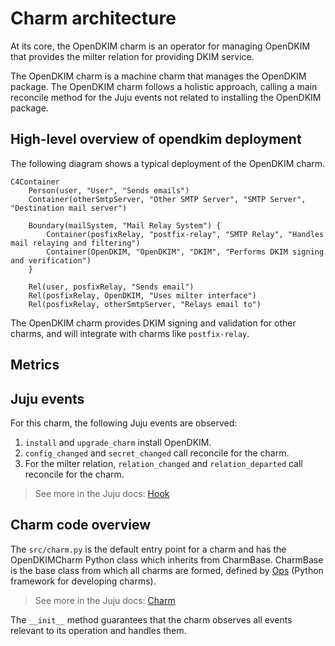 # Charm architecture

At its core, the OpenDKIM charm is an operator for managing OpenDKIM that provides the  milter relation for providing DKIM service.

The OpenDKIM charm is a machine charm that manages the OpenDKIM package. The OpenDKIM charm follows a holistic approach, calling
a main reconcile method for the Juju events not related to installing the OpenDKIM package.

## High-level overview of opendkim deployment

The following diagram shows a typical deployment of the OpenDKIM charm.
<!-- 
    Provide a brief description of the deployment here. Is it a Kubernetes cloud, a VM, or both?
    What other charms are included in this deployment? 
-->

<!-- Include a Mermaid diagram of the charm deployment here. 
     Use one container per charm; the point of this high-level overview is to show
     a typical deployment and not provide a detailed breakdown of any of the charms.
     Provide a brief description of the relations (for instance, "provides connection",
     "caches storage", or "provides database"). More information on how to create mermaid diagrams
     can be found in https://canonical-platform-engineering.readthedocs-hosted.com/en/latest/engineering-practices/documentation/architecture-diagram-guidance/
-->

```mermaid
C4Container
    Person(user, "User", "Sends emails")
    Container(otherSmtpServer, "Other SMTP Server", "SMTP Server", "Destination mail server")

    Boundary(mailSystem, "Mail Relay System") {
        Container(posfixRelay, "postfix-relay", "SMTP Relay", "Handles mail relaying and filtering")
        Container(OpenDKIM, "OpenDKIM", "DKIM", "Performs DKIM signing and verification")
    }

    Rel(user, posfixRelay, "Sends email")
    Rel(posfixRelay, OpenDKIM, "Uses milter interface")
    Rel(posfixRelay, otherSmtpServer, "Relays email to")
```

The OpenDKIM charm provides DKIM signing and validation for other charms, and will integrate with charms like `postfix-relay`.

## Metrics

<!--
If the charm uses metrics, include a list under reference/metrics.md and link that document here.
If the charm uses containers, you may include text here like:

Inside the above mentioned containers, additional Pebble layers are defined in order to provide metrics.
See [metrics](link-to-metrics-document) for more information.
-->

## Juju events

For this charm, the following Juju events are observed:

1. `install` and `upgrade_charm` install OpenDKIM.
2. `config_changed` and `secret_changed` call reconcile for the charm.
3. For the milter relation, `relation_changed` and `relation_departed` call reconcile for the charm.
<!--
Numbered list of Juju events. Link to describe the event in more detail (either in Juju docs or in a specific charm's docs). When is the event fired? What does the event indicate/mean?
-->

> See more in the Juju docs: [Hook](https://documentation.ubuntu.com/juju/latest/user/reference/hook/)

## Charm code overview

The `src/charm.py` is the default entry point for a charm and has the OpenDKIMCharm Python class which inherits
from CharmBase. CharmBase is the base class from which all charms are formed, defined
by [Ops](https://ops.readthedocs.io/en/latest/index.html) (Python framework for developing charms).

> See more in the Juju docs: [Charm](https://documentation.ubuntu.com/juju/latest/user/reference/charm/)

The `__init__` method guarantees that the charm observes all events relevant to its operation and handles them.
